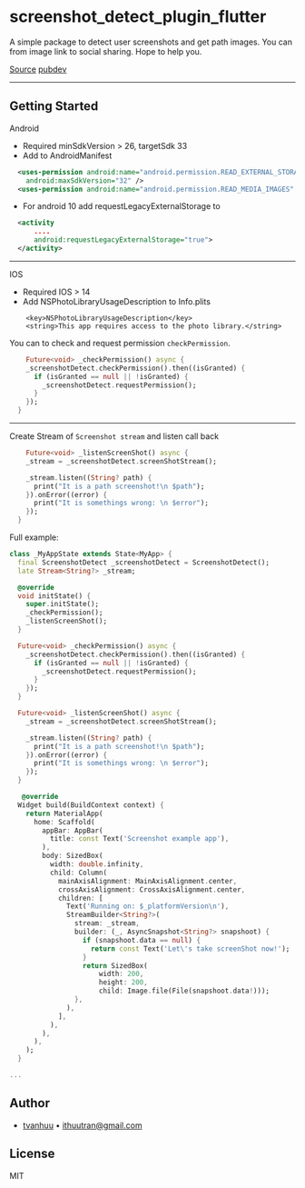 # screenshot_detect_plugin_flutter

A simple package to detect user screenshots and get path images.
You can from image link to social sharing.
Hope to help you.

[Source](https://github.com/tvanhuu/screenshot_detect_plugin_flutter)
[pubdev](https://pub.dev/packages/screenshot_detect_plugin_flutter)

---

## Getting Started

Android

- Required minSdkVersion > 26, targetSdk 33
- Add to AndroidManifest

```xml
  <uses-permission android:name="android.permission.READ_EXTERNAL_STORAGE"
    android:maxSdkVersion="32" />
  <uses-permission android:name="android.permission.READ_MEDIA_IMAGES" />
```

- For android 10 add requestLegacyExternalStorage to <activity />

```xml
  <activity
      ....
      android:requestLegacyExternalStorage="true">
  </activity>
```

---

IOS

- Required IOS > 14
- Add NSPhotoLibraryUsageDescription to Info.plits

```plist
    <key>NSPhotoLibraryUsageDescription</key>
    <string>This app requires access to the photo library.</string>
```

You can to check and request permission `checkPermission`.

```dart
    Future<void> _checkPermission() async {
    _screenshotDetect.checkPermission().then((isGranted) {
      if (isGranted == null || !isGranted) {
        _screenshotDetect.requestPermission();
      }
    });
  }
```

---

Create Stream of `Screenshot stream` and listen call back

```dart
    Future<void> _listenScreenShot() async {
    _stream = _screenshotDetect.screenShotStream();

    _stream.listen((String? path) {
      print("It is a path screenshot!\n $path");
    }).onError((error) {
      print("It is somethings wrong: \n $error");
    });
  }
```

Full example:

```dart
class _MyAppState extends State<MyApp> {
  final ScreenshotDetect _screenshotDetect = ScreenshotDetect();
  late Stream<String?> _stream;

  @override
  void initState() {
    super.initState();
    _checkPermission();
    _listenScreenShot();
  }

  Future<void> _checkPermission() async {
    _screenshotDetect.checkPermission().then((isGranted) {
      if (isGranted == null || !isGranted) {
        _screenshotDetect.requestPermission();
      }
    });
  }

  Future<void> _listenScreenShot() async {
    _stream = _screenshotDetect.screenShotStream();

    _stream.listen((String? path) {
      print("It is a path screenshot!\n $path");
    }).onError((error) {
      print("It is somethings wrong: \n $error");
    });
  }

   @override
  Widget build(BuildContext context) {
    return MaterialApp(
      home: Scaffold(
        appBar: AppBar(
          title: const Text('Screenshot example app'),
        ),
        body: SizedBox(
          width: double.infinity,
          child: Column(
            mainAxisAlignment: MainAxisAlignment.center,
            crossAxisAlignment: CrossAxisAlignment.center,
            children: [
              Text('Running on: $_platformVersion\n'),
              StreamBuilder<String?>(
                stream: _stream,
                builder: (_, AsyncSnapshot<String?> snapshoot) {
                  if (snapshoot.data == null) {
                    return const Text('Let\'s take screenShot now!');
                  }
                  return SizedBox(
                      width: 200,
                      height: 200,
                      child: Image.file(File(snapshoot.data!)));
                },
              ),
            ],
          ),
        ),
      ),
    );
  }

...
```

## Author

- [tvanhuu](https://github.com/tvanhuu) • <ithuutran@gmail.com>

## License

MIT
